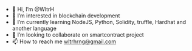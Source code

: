 - 👋 Hi, I’m @WltrH
- 👀 I’m interested in blockchain development 
- 🌱 I’m currently learning NodeJS, Python, Solidity, truffle, Hardhat and another language
- 💞️ I’m looking to collaborate on smartcontract project
- 📫 How to reach me wltrhrng@gmail.com

<!---
WltrH/WltrH is a ✨ special ✨ repository because its `README.md` (this file) appears on your GitHub profile.
You can click the Preview link to take a look at your changes.
--->

